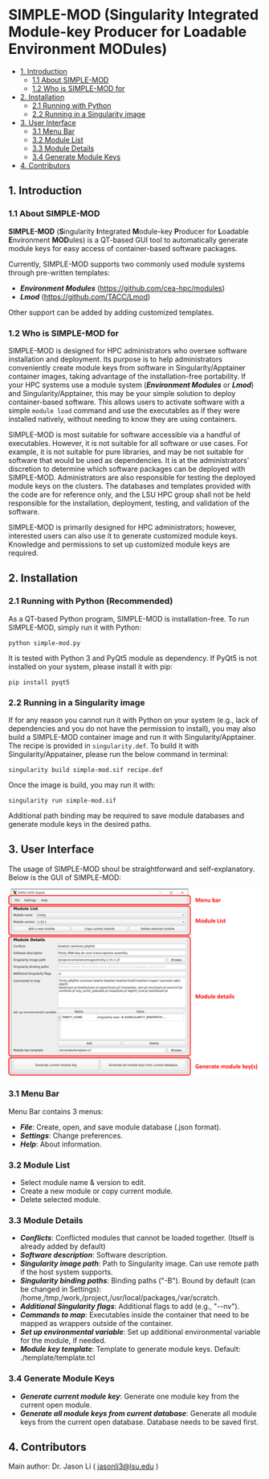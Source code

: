 # SIMPLE-MOD (Singularity Integrated Module-key Producer for Loadable Environment MODules)

- [1. Introduction](#1-Introduction)
  - [1.1 About SIMPLE-MOD](#11-About-SIMPLE-MOD)
  - [1.2 Who is SIMPLE-MOD for](#12-Who-is-SIMPLE-MOD-for)
- [2. Installation](#2-Installation)
  - [2.1 Running with Python](#21-Running-with-Python)
  - [2.2 Running in a Singularity image](#22-Running-in-a-Singularity-image)
- [3. User Interface](#3-User-Interface)
  - [3.1 Menu Bar](#31-Menu-Bar)
  - [3.2 Module List](#32-Module-List)
  - [3.3 Module Details](#33-Module-Details)
  - [3.4 Generate Module Keys](#34-Generate-Module-Keys)
- [4. Contributors](#4-Contributors)

## 1. Introduction

### 1.1 About SIMPLE-MOD

**SIMPLE-MOD** (**S**ingularity **I**ntegrated **M**odule-key **P**roducer for **L**oadable **E**nvironment **MOD**ules) is a QT-based GUI tool to automatically generate module keys for easy access of container-based software packages.

Currently, SIMPLE-MOD supports two commonly used module systems through pre-written templates: 
- ***Environment Modules*** (https://github.com/cea-hpc/modules) 
- ***Lmod*** (https://github.com/TACC/Lmod)

Other support can be added by adding customized templates.

### 1.2 Who is SIMPLE-MOD for

SIMPLE-MOD is designed for HPC administrators who oversee software installation and deployment. Its purpose is to help administrators conveniently create module keys from software in Singularity/Apptainer container images, taking advantage of the installation-free portability. If your HPC systems use a module system (***Environment Modules*** or ***Lmod***) and Singularity/Apptainer, this may be your simple solution to deploy container-based software. This allows users to activate software with a simple ```module load``` command and use the executables as if they were installed natively, without needing to know they are using containers.

SIMPLE-MOD is most suitable for software accessible via a handful of executables. However, it is not suitable for all software or use cases. For example, it is not suitable for pure libraries, and may be not suitable for software that would be used as dependencies. It is at the administrators' discretion to determine which software packages can be deployed with SIMPLE-MOD. Administrators are also responsible for testing the deployed module keys on the clusters. The databases and templates provided with the code are for reference only, and the LSU HPC group shall not be held responsible for the installation, deployment, testing, and validation of the software.

SIMPLE-MOD is primarily designed for HPC administrators; however, interested users can also use it to generate customized module keys. Knowledge and permissions to set up customized module keys are required.


## 2. Installation

### 2.1 Running with Python (Recommended)

As a QT-based Python program, SIMPLE-MOD is installation-free. To run SIMPLE-MOD, simply run it with Python:

```
python simple-mod.py
```

It is tested with Python 3 and PyQt5 module as dependency. If PyQt5 is not installed on your system, please install it with pip:

```
pip install pyqt5
```

### 2.2 Running in a Singularity image

If for any reason you cannot run it with Python on your system (e.g., lack of dependencies and you do not have the permission to install), you may also build a SIMPLE-MOD container image and run it with Singularity/Apptainer. The recipe is provided in `singularity.def`. To build it with Singularity/Appatainer, please run the below command in terminal:

```
singularity build simple-mod.sif recipe.def
```

Once the image is build, you may run it with:

```
singularity run simple-mod.sif
```

Additional path binding may be required to save module databases and generate module keys in the desired paths. 


## 3. User Interface

The usage of SIMPLE-MOD shoul be straightforward and self-explanatory. Below is the GUI of SIMPLE-MOD:

![README](https://raw.githubusercontent.com/lsuhpchelp/SIMPLE-MOD/master/README.png)

### 3.1 Menu Bar

Menu Bar contains 3 menus:

- **_File_**: Create, open, and save module database (.json format).
- **_Settings_**: Change preferences.
- **_Help_**: About information.

### 3.2 Module List

- Select module name & version to edit.
- Create a new module or copy current module.
- Delete selected module.

### 3.3 Module Details

- **_Conflicts_**: Conflicted modules that cannot be loaded together. (Itself is already added by default)
- **_Software description_**: Software description.
- **_Singularity image path_**: Path to Singularity image. Can use remote path if the host system supports.
- **_Singularity binding paths_**: Binding paths ("-B"). Bound by default (can be changed in Settings): /home,/tmp,/work,/project,/usr/local/packages,/var/scratch.
- **_Additional Singularity flags_**: Additional flags to add (e.g., "--nv").
- **_Commands to map_**: Executables inside the container that need to be mapped as wrappers outside of the container. 
- **_Set up environmental variable_**: Set up additional environmental variable for the module, if needed.
- **_Module key template_**: Template to generate module keys. Default: ./template/template.tcl

### 3.4 Generate Module Keys

- **_Generate current module key_**: Generate one module key from the current open module.
- **_Generate all module keys from current database_**: Generate all module keys from the current open database. Database needs to be saved first.


## 4. Contributors

Main author: Dr. Jason Li ( jasonli3@lsu.edu )

